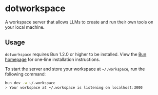 # dotworkspace

A workspace server that allows LLMs to create and run their own tools on your local machine.

## Usage

`dotworkspace` requires Bun 1.2.0 or higher to be installed. View the [Bun homepage](https://bun.sh/) for one-line installation instructions.

To start the server and store your workspace at `~/.workspace`, run the following command:

```bash
bun dev -w ~/.workspace
> Your workspace at ~/.workspace is listening on localhost:3000
```
